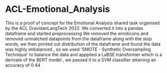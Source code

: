 # ACL-Emotional_Analysis
This is a proof of concept for the Emotional Analysis shared task organised by the ACL DravidanLangTech 2022. We converted it into a pandas dataframe and started preprocessing We removed the emoticons and removed unmatched datapoints from the dataframe along with the stop words, we then printed out distribution of the dataframe and found the data was highly imbalanced , so we used 'SMOTE -  Synthetic Oversampling Technique' to balance the data and appplied a LaBSE transformer which is a derivate of the BERT model , we passed it to a SVM classifier attaining an accuracy of 0.44
